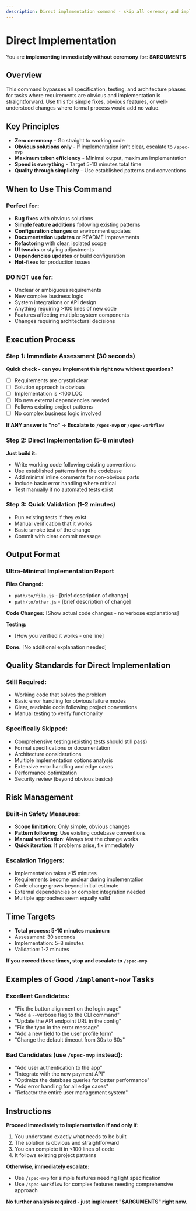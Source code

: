 ```yaml
---
description: Direct implementation command - skip all ceremony and implement immediately for obvious, well-understood tasks
---
```


# Direct Implementation

You are **implementing immediately without ceremony** for: **$ARGUMENTS**

## Overview
This command bypasses all specification, testing, and architecture phases for tasks where requirements are obvious and implementation is straightforward. Use this for simple fixes, obvious features, or well-understood changes where formal process would add no value.

## Key Principles
- **Zero ceremony** - Go straight to working code
- **Obvious solutions only** - If implementation isn't clear, escalate to `/spec-mvp`
- **Maximum token efficiency** - Minimal output, maximum implementation
- **Speed is everything** - Target 5-10 minutes total time
- **Quality through simplicity** - Use established patterns and conventions

## When to Use This Command

### Perfect for:
- **Bug fixes** with obvious solutions
- **Simple feature additions** following existing patterns
- **Configuration changes** or environment updates  
- **Documentation updates** or README improvements
- **Refactoring** with clear, isolated scope
- **UI tweaks** or styling adjustments
- **Dependencies updates** or build configuration
- **Hot-fixes** for production issues

### DO NOT use for:
- Unclear or ambiguous requirements
- New complex business logic
- System integrations or API design
- Anything requiring >100 lines of new code
- Features affecting multiple system components
- Changes requiring architectural decisions

## Execution Process

### Step 1: Immediate Assessment (30 seconds)
**Quick check - can you implement this right now without questions?**
- [ ] Requirements are crystal clear
- [ ] Solution approach is obvious  
- [ ] Implementation is <100 LOC
- [ ] No new external dependencies needed
- [ ] Follows existing project patterns
- [ ] No complex business logic involved

**If ANY answer is "no" → Escalate to `/spec-mvp` or `/spec-workflow`**

### Step 2: Direct Implementation (5-8 minutes)
**Just build it:**
- Write working code following existing conventions
- Use established patterns from the codebase
- Add minimal inline comments for non-obvious parts
- Include basic error handling where critical
- Test manually if no automated tests exist

### Step 3: Quick Validation (1-2 minutes)
- Run existing tests if they exist
- Manual verification that it works
- Basic smoke test of the change
- Commit with clear commit message

## Output Format

### Ultra-Minimal Implementation Report
**Files Changed:**
- `path/to/file.js` - [brief description of change]
- `path/to/other.js` - [brief description of change]

**Code Changes:**
[Show actual code changes - no verbose explanations]

**Testing:**
- [How you verified it works - one line]

**Done.** [No additional explanation needed]

## Quality Standards for Direct Implementation

### Still Required:
- Working code that solves the problem
- Basic error handling for obvious failure modes
- Clear, readable code following project conventions
- Manual testing to verify functionality

### Specifically Skipped:
- Comprehensive testing (existing tests should still pass)
- Formal specifications or documentation
- Architecture considerations
- Multiple implementation options analysis
- Extensive error handling and edge cases
- Performance optimization
- Security review (beyond obvious basics)

## Risk Management

### Built-in Safety Measures:
- **Scope limitation**: Only simple, obvious changes
- **Pattern following**: Use existing codebase conventions
- **Manual verification**: Always test the change works
- **Quick iteration**: If problems arise, fix immediately

### Escalation Triggers:
- Implementation takes >15 minutes
- Requirements become unclear during implementation
- Code change grows beyond initial estimate
- External dependencies or complex integration needed
- Multiple approaches seem equally valid

## Time Targets

- **Total process: 5-10 minutes maximum**
- Assessment: 30 seconds
- Implementation: 5-8 minutes
- Validation: 1-2 minutes

**If you exceed these times, stop and escalate to `/spec-mvp`**

## Examples of Good `/implement-now` Tasks

### Excellent Candidates:
- "Fix the button alignment on the login page"
- "Add a --verbose flag to the CLI command"
- "Update the API endpoint URL in the config"
- "Fix the typo in the error message"
- "Add a new field to the user profile form"
- "Change the default timeout from 30s to 60s"

### Bad Candidates (use `/spec-mvp` instead):
- "Add user authentication to the app"
- "Integrate with the new payment API" 
- "Optimize the database queries for better performance"
- "Add error handling for all edge cases"
- "Refactor the entire user management system"

## Instructions

**Proceed immediately to implementation if and only if:**
1. You understand exactly what needs to be built
2. The solution is obvious and straightforward
3. You can complete it in <100 lines of code
4. It follows existing project patterns

**Otherwise, immediately escalate:**
- Use `/spec-mvp` for simple features needing light specification
- Use `/spec-workflow` for complex features needing comprehensive approach

**No further analysis required - just implement "$ARGUMENTS" right now.**